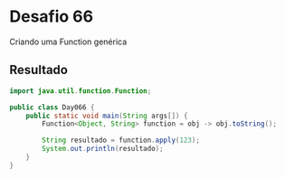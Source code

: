 # Desafio 66

Criando uma Function genérica

## Resultado

```java
import java.util.function.Function;

public class Day066 {
    public static void main(String args[]) {
        Function<Object, String> function = obj -> obj.toString();

        String resultado = function.apply(123);
        System.out.println(resultado);
    }
}
```
